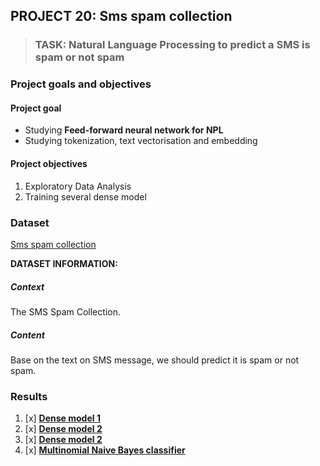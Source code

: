## PROJECT 20: Sms spam collection

> ### TASK: Natural Language Processing to predict a SMS is spam or not spam

### Project goals and objectives

#### Project goal

- Studying **Feed-forward neural network for NPL**
- Studying tokenization, text vectorisation and embedding


#### Project objectives

1. Exploratory Data Analysis
2. Training several dense model

### Dataset

[Sms spam collection](https://www.kaggle.com/truocpham/smsspamcollection)

**DATASET INFORMATION:**


##### Context
The SMS Spam Collection.

##### Content
Base on the text on SMS message, we should predict it is spam or not spam.

### Results

1. [x] [**Dense model 1**]()
2. [x] [**Dense model 2**]()
3. [x] [**Dense model 2**]()
4. [x] [**Multinomial Naive Bayes classifier**]()



